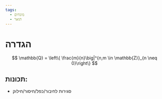 ```yaml
---
tags:
  - מונחים
  - תואר
---
```

# הגדרה

$$
\mathbb{Q} = \left\{ \frac{m}{n}\big|^{n,m \in \mathbb{Z}}_{n \neq 0}\right\} 
$$
## תכונות:
- סגירות לחיבור/כפל/חיסור/חילוק